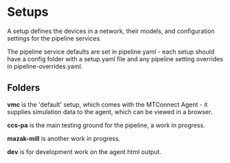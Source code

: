 # Setups

A setup defines the devices in a network, their models, and configuration settings for the pipeline services.

The pipeline service defaults are set in pipeline.yaml - each setup should have a config folder with a setup.yaml file and any pipeline setting overrides in pipeline-overrides.yaml.

## Folders

**vmc** is the 'default' setup, which comes with the MTConnect Agent - it supplies simulation data to the agent, which can be viewed in a browser.

**ccs-pa** is the main testing ground for the pipeline, a work in progress.

**mazak-mill** is another work in progress.

**dev** is for development work on the agent html output.
